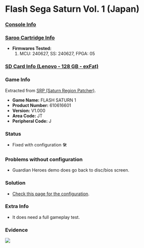 # Flash Sega Saturn Vol. 1 (Japan)

### [Console Info](../../../../../Info/Consoles/VA13/README.md)

### [Saroo Cartridge Info](../../../../../Info/Cartridges/RetroGameParadiseStore/1.32F/README.md)

- <b>Firmwares Tested:</b>
  1. MCU: 240627, SS: 240627, FPGA: 05

### [SD Card Info (Lenovo - 128 GB - exFat)](../../../../../Info/SdCards/Lenovo/128GB/exfat/README.md)

### Game Info

Extracted from [SRP (Saturn Region Patcher)](https://segaxtreme.net/resources/saturn-region-patcher.81/download).

- <b>Game Name:</b> FLASH SATURN 1
- <b>Product Number:</b> 610616601
- <b>Version:</b> V1.000
- <b>Area Code:</b> JT
- <b>Peripheral Code:</b> J

### Status

- Fixed with configuration :hammer_and_wrench:

### Problems without configuration

- Guardian Heroes demo does go back to disc/bios screen.

### Solution

- [Check this page for the configuration](https://github.com/williamdsw/saroo-configuration-list/blob/master/J/610616601/README.md).

### Extra Info

- It does need a full gameplay test.

### Evidence

[![](https://img.youtube.com/vi/eJfiS83xyk0/0.jpg)](https://www.youtube.com/watch?v=eJfiS83xyk0)
